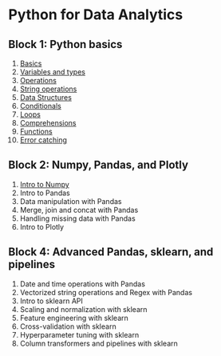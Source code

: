 # Python for Data Analytics

## Block 1: Python basics

1. [Basics](block_01/01_basics/01_basics.md)
2. [Variables and types](block_01/02_variables_and_types/02_variables_and_types.md)
3. [Operations](block_01/03_operations/03_operations.md)
4. [String operations](block_01/04_string_operations/04_string_operations.md)
5. [Data Structures](block_01/05_data_structures/05_data_structures.md)
6. [Conditionals](block_01/06_conditionals/06_conditionals.md)
7. [Loops](block_01/07_loops/07_loops.md)
8. [Comprehensions](block_01/08_comprehensions/08_comprehensions.md)
9. [Functions](block_01/09_functions/09_functions.md)
10. [Error catching](block_01/10_error_catching/10_error_catching.md)

## Block 2: Numpy, Pandas, and Plotly

1. [Intro to Numpy](block_02/01_intro_numpy/01_intro_numpy.md)
2. Intro to Pandas
3. Data manipulation with Pandas
4. Merge, join and concat with Pandas
5. Handling missing data with Pandas
6. Intro to Plotly

## Block 4: Advanced Pandas, sklearn, and pipelines

1. Date and time operations with Pandas
2. Vectorized string operations and Regex with Pandas
3. Intro to sklearn API
4. Scaling and normalization with sklearn
5. Feature engineering with sklearn
6. Cross-validation with sklearn
7. Hyperparameter tuning with sklearn
8. Column transformers and pipelines with sklearn
